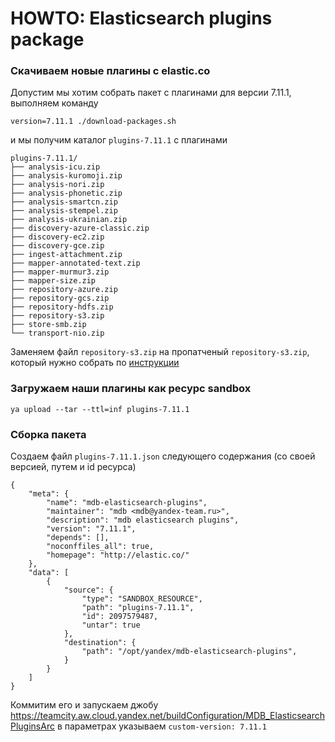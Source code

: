 # HOWTO: Elasticsearch plugins package

### Скачиваем новые плагины с elastic.co

Допустим мы хотим собрать пакет с плагинами для версии 7.11.1, выполняем команду

	version=7.11.1 ./download-packages.sh

и мы получим каталог `plugins-7.11.1` с плагинами 

	plugins-7.11.1/
	├── analysis-icu.zip
	├── analysis-kuromoji.zip
	├── analysis-nori.zip
	├── analysis-phonetic.zip
	├── analysis-smartcn.zip
	├── analysis-stempel.zip
	├── analysis-ukrainian.zip
	├── discovery-azure-classic.zip
	├── discovery-ec2.zip
	├── discovery-gce.zip
	├── ingest-attachment.zip
	├── mapper-annotated-text.zip
	├── mapper-murmur3.zip
	├── mapper-size.zip
	├── repository-azure.zip
	├── repository-gcs.zip
	├── repository-hdfs.zip
	├── repository-s3.zip
	├── store-smb.zip
	└── transport-nio.zip
	
Заменяем файл `repository-s3.zip` на пропатченый `repository-s3.zip`, который нужно собрать по [инструкции](./repository-s3.md)

### Загружаем наши плагины как ресурс sandbox

	ya upload --tar --ttl=inf plugins-7.11.1

### Сборка пакета
	
Создаем файл `plugins-7.11.1.json` следующего содержания (со своей версией, путем и id ресурса)

	{
	    "meta": {
	        "name": "mdb-elasticsearch-plugins",
	        "maintainer": "mdb <mdb@yandex-team.ru>",
	        "description": "mdb elasticsearch plugins",
	        "version": "7.11.1",
	        "depends": [],
	        "noconffiles_all": true,
	        "homepage": "http://elastic.co/"
	    },
	    "data": [
	        {
	            "source": {
	                "type": "SANDBOX_RESOURCE",
	                "path": "plugins-7.11.1",
	                "id": 2097579487,
	                "untar": true
	            },
	            "destination": {
	                "path": "/opt/yandex/mdb-elasticsearch-plugins",
	            }
	        }
	    ]
	}

Коммитим его и запускаем джобу https://teamcity.aw.cloud.yandex.net/buildConfiguration/MDB_ElasticsearchPluginsArc в параметрах указываем `custom-version: 7.11.1`
